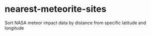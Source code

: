 # nearest-meteorite-sites
Sort NASA meteor impact data by distance from specific latitude and longitude
